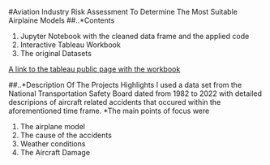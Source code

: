 #Aviation Industry Risk Assessment To Determine The Most Suitable Airplaine Models
##..*Contents
1. Jupyter Notebook with the cleaned data frame and the applied code
2. Interactive Tableau Workbook
3. The original Datasets

[A link to the tableau public page with the workbook]()

##..*Description Of The Projects Highlights
I used a data set from the National Transportation Safety Board dated from 1982 to 2022 
with detailed descripions of aircraft related accidents that occured within the aforementioned time frame.
*The main points of focus were 
1. The airplane model
2. The cause of the accidents
3. Weather conditions
4. The Aircraft Damage
